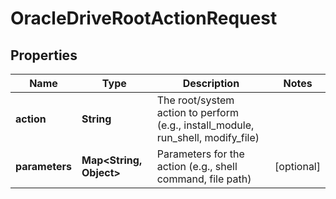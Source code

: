 # OracleDriveRootActionRequest

## Properties

| Name           | Type                          | Description                                                                      | Notes      |
|----------------|-------------------------------|----------------------------------------------------------------------------------|------------|
| **action**     | **String**                    | The root/system action to perform (e.g., install_module, run_shell, modify_file) |            |
| **parameters** | **Map&lt;String, Object&gt;** | Parameters for the action (e.g., shell command, file path)                       | [optional] |



